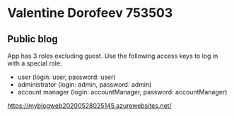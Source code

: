# Valentine Dorofeev 753503
## Public blog
App has 3 roles excluding guest. Use the following access keys to log in with a special role:
* user (login: user, password: user)
* administrator (login: admin, password: admin)
* account manager (login: accountManager, password: accountManager)

<https://myblogweb20200528025145.azurewebsites.net/>
